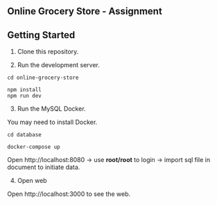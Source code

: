 ## Online Grocery Store - Assignment

## Getting Started

1. Clone this repository.

2. Run the development server.

```
cd online-grocery-store

npm install
npm run dev
```

3. Run the MySQL Docker.

You may need to install Docker.

```
cd database

docker-compose up
```

Open http://localhost:8080 -> use **root/root** to login -> import sql file in document to initiate data.

4. Open web

Open http://localhost:3000 to see the web.
